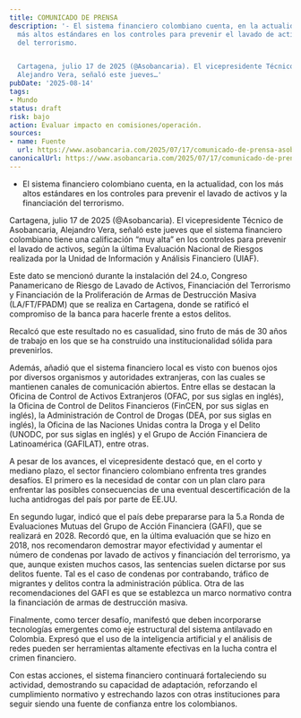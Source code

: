```yaml
---
title: COMUNICADO DE PRENSA
description: '- El sistema financiero colombiano cuenta, en la actualidad, con los
  más altos estándares en los controles para prevenir el lavado de activos y la financiación
  del terrorismo.


  Cartagena, julio 17 de 2025 (@Asobancaria). El vicepresidente Técnico de Asobancaria,
  Alejandro Vera, señaló este jueves…'
pubDate: '2025-08-14'
tags:
- Mundo
status: draft
risk: bajo
action: Evaluar impacto en comisiones/operación.
sources:
- name: Fuente
  url: https://www.asobancaria.com/2025/07/17/comunicado-de-prensa-asobancaria-presenta-los-desafios-del-sector-financiero-para-mejorar-el-sistema-antilavado/
canonicalUrl: https://www.asobancaria.com/2025/07/17/comunicado-de-prensa-asobancaria-presenta-los-desafios-del-sector-financiero-para-mejorar-el-sistema-antilavado/
---
```

- El sistema financiero colombiano cuenta, en la actualidad, con los más altos estándares en los controles para prevenir el lavado de activos y la financiación del terrorismo.

Cartagena, julio 17 de 2025 (@Asobancaria). El vicepresidente Técnico de Asobancaria, Alejandro Vera, señaló este jueves que el sistema financiero colombiano tiene una calificación “muy alta” en los controles para prevenir el lavado de activos, según la última Evaluación Nacional de Riesgos realizada por la Unidad de Información y Análisis Financiero (UIAF).

Este dato se mencionó durante la instalación del 24.o, Congreso Panamericano de Riesgo de Lavado de Activos, Financiación del Terrorismo y Financiación de la Proliferación de Armas de Destrucción Masiva (LA/FT/FPADM) que se realiza en Cartagena, donde se ratificó el compromiso de la banca para hacerle frente a estos delitos.

Recalcó que este resultado no es casualidad, sino fruto de más de 30 años de trabajo en los que se ha construido una institucionalidad sólida para prevenirlos.

Además, añadió que el sistema financiero local es visto con buenos ojos por diversos organismos y autoridades extranjeras, con las cuales se mantienen canales de comunicación abiertos. Entre ellas se destacan la Oficina de Control de Activos Extranjeros (OFAC, por sus siglas en inglés), la Oficina de Control de Delitos Financieros (FinCEN, por sus siglas en inglés), la Administración de Control de Drogas (DEA, por sus siglas en inglés), la Oficina de las Naciones Unidas contra la Droga y el Delito (UNODC, por sus siglas en inglés) y el Grupo de Acción Financiera de Latinoamérica (GAFILAT), entre otras.

A pesar de los avances, el vicepresidente destacó que, en el corto y mediano plazo, el sector financiero colombiano enfrenta tres grandes desafíos. El primero es la necesidad de contar con un plan claro para enfrentar las posibles consecuencias de una eventual descertificación de la lucha antidrogas del país por parte de EE.UU.

En segundo lugar, indicó que el país debe prepararse para la 5.a Ronda de Evaluaciones Mutuas del Grupo de Acción Financiera (GAFI), que se realizará en 2028. Recordó que, en la última evaluación que se hizo en 2018, nos recomendaron demostrar mayor efectividad y aumentar el número de condenas por lavado de activos y financiación del terrorismo, ya que, aunque existen muchos casos, las sentencias suelen dictarse por sus delitos fuente. Tal es el caso de condenas por contrabando, tráfico de migrantes y delitos contra la administración pública. Otra de las recomendaciones del GAFI es que se establezca un marco normativo contra la financiación de armas de destrucción masiva.

Finalmente, como tercer desafío, manifestó que deben incorporarse tecnologías emergentes como eje estructural del sistema antilavado en Colombia. Expresó que el uso de la inteligencia artificial y el análisis de redes pueden ser herramientas altamente efectivas en la lucha contra el crimen financiero.

Con estas acciones, el sistema financiero continuará fortaleciendo su actividad, demostrando su capacidad de adaptación, reforzando el cumplimiento normativo y estrechando lazos con otras instituciones para seguir siendo una fuente de confianza entre los colombianos.